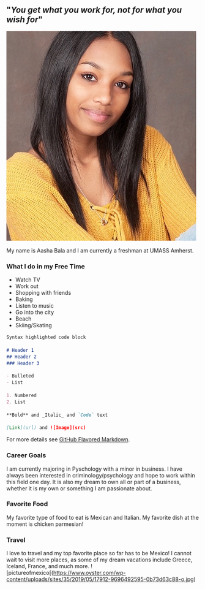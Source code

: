 ## "*You get what you work for, not for what you wish for*"
![pictureofmyself](/IMG_6703.jpeg)
          
My name is Aasha Bala and I am currently a freshman at UMASS Amherst.


### **What I do in my Free Time**
* Watch TV
* Work out
* Shopping with friends
* Baking
* Listen to music
* Go into the city
* Beach
* Skiing/Skating


```markdown
Syntax highlighted code block

# Header 1
## Header 2
### Header 3

- Bulleted
- List

1. Numbered
2. List

**Bold** and _Italic_ and `Code` text

[Link](url) and ![Image](src)
```

For more details see [GitHub Flavored Markdown](https://guides.github.com/features/mastering-markdown/).

### Career Goals

I am currently majoring in Pyschology with a minor in business. I have always been interested in  criminology/psychology and hope to work within this field one day. It is also my dream to own all or part of a business, whether it is my own or something I am passionate about. 

### Favorite Food
My favorite type of food to eat is Mexican and Italian. My favorite dish at the moment is chicken parmesian!

### Travel
I love to travel and my top favorite place so far has to be Mexico! I cannot wait to visit more places, as some of my dream vacations include Greece, Iceland, France, and much more.
![pictureofmexico[(https://www.oyster.com/wp-content/uploads/sites/35/2019/05/17912-9696492595-0b73d63c88-o.jpg)
